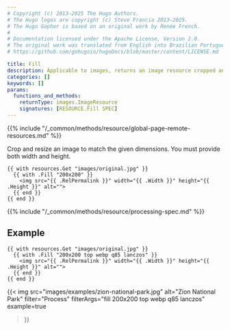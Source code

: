 ```yaml
---
# Copyright (c) 2013–2025 The Hugo Authors.
# The Hugo logos are copyright (c) Steve Francia 2013–2025.
# The Hugo Gopher is based on an original work by Renée French.
#
# Documentation licensed under the Apache License, Version 2.0.
# The original work was translated from English into Brazilian Portuguese.
# https://github.com/gohugoio/hugoDocs/blob/master/content/LICENSE.md

title: Fill
description: Applicable to images, returns an image resource cropped and resized to the given dimensions.
categories: []
keywords: []
params:
  functions_and_methods:
    returnType: images.ImageResource
    signatures: [RESOURCE.Fill SPEC]
---
```


{{% include "/_common/methods/resource/global-page-remote-resources.md" %}}

Crop and resize an image to match the given dimensions. You must provide both width and height.

```go-html-template
{{ with resources.Get "images/original.jpg" }}
  {{ with .Fill "200x200" }}
    <img src="{{ .RelPermalink }}" width="{{ .Width }}" height="{{ .Height }}" alt="">
  {{ end }}
{{ end }}
```

{{% include "/_common/methods/resource/processing-spec.md" %}}

## Example

```go-html-template
{{ with resources.Get "images/original.jpg" }}
  {{ with .Fill "200x200 top webp q85 lanczos" }}
    <img src="{{ .RelPermalink }}" width="{{ .Width }}" height="{{ .Height }}" alt="">
  {{ end }}
{{ end }}
```

{{< img
  src="images/examples/zion-national-park.jpg"
  alt="Zion National Park"
  filter="Process"
  filterArgs="fill 200x200 top webp q85 lanczos"
  example=true
>}}
